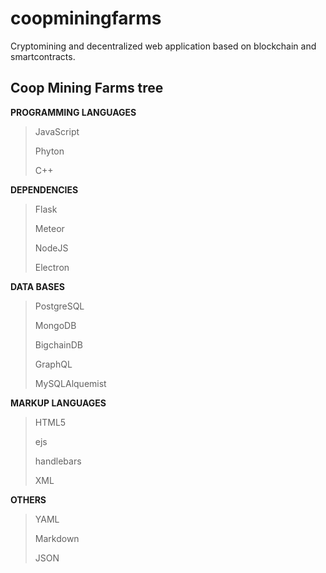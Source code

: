 # coopminingfarms
Cryptomining and decentralized web application based on blockchain and smartcontracts.

## Coop Mining Farms tree


__PROGRAMMING LANGUAGES__
> JavaScript
>
> Phyton
>
> C++

__DEPENDENCIES__
> Flask
>
> Meteor
> 
> NodeJS
>
> Electron

__DATA BASES__
> PostgreSQL
>
> MongoDB
>
> BigchainDB
>
> GraphQL
>
> MySQLAlquemist

__MARKUP LANGUAGES__
> HTML5
>
> ejs
>
> handlebars
>
> XML

__OTHERS__
> YAML
>
> Markdown
>
> JSON

